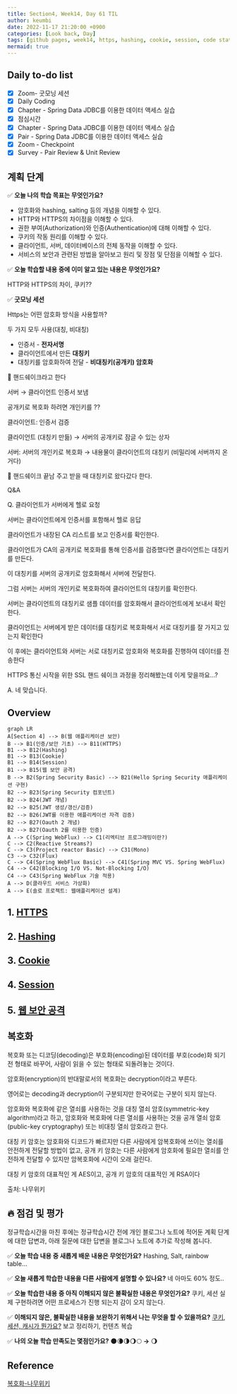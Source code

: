 ```yaml
---
title: Section4, Week14, Day 61 TIL
author: keumbi
date: 2022-11-17 21:20:00 +0900
categories: [Look back, Day]
tags: [github pages, week14, https, hashing, cookie, session, code states ]
mermaid: true
---
```



## Daily to-do list

- [x]  Zoom- 굿모닝 세션
- [x]  Daily Coding
- [x]  Chapter - Spring Data JDBC를 이용한 데이터 액세스 실습
- [x]  점심시간
- [x]  Chapter - Spring Data JDBC를 이용한 데이터 액세스 실습
- [x]  Pair - Spring Data JDBC를 이용한 데이터 액세스 실습
- [x]  Zoom - Checkpoint
- [x]  Survey - Pair Review & Unit Review

## 계획 단계

✅ **오늘 나의 학습 목표는 무엇인가요?**

- 암호화와 hashing, salting 등의 개념을 이해할 수 있다.
- HTTP와 HTTPS의 차이점을 이해할 수 있다.
- 권한 부여(Authorization)와 인증(Authentication)에 대해 이해할 수 있다.
- 쿠키의 작동 원리를 이해할 수 있다.
- 클라이언트, 서버, 데이터베이스의 전체 동작을 이해할 수 있다.
- 서비스의 보안과 관련된 방법을 알아보고 원리 및 장점 및 단점을 이해할 수 있다.

✅ **오늘 학습할 내용 중에 이미 알고 있는 내용은 무엇인가요?**

HTTP와 HTTPS의 차이, 쿠키??

✅ **굿모닝 세션**

Https는 어떤 암호화 방식을 사용할까?

두 가지 모두 사용(대칭, 비대칭)

- 인증서 - **전자서명**
- 클라이언트에서 만든 **대칭키**
- 대칭키를 암호화하여 전달 - **비대칭키(공개키) 암호화**

🤝 핸드쉐이크라고 한다

서버 → 클라이언트 인증서 보냄

공개키로 복호화 하려면 개인키를 ??

클라이언트: 인증서 검증

클라이언트 (대칭키 만듦) → 서버의 공개키로 잠글 수 있는 상자

서버: 서버의 개인키로 복호화 → 내용물이 클라이언트의 대칭키 (비밀리에 서버까지 온거다)

🤝 핸드쉐이크 끝남 주고 받을 때 대칭키로 왔다갔다 한다.

Q&A

Q. 클라이언트가 서버에게 헬로 요청

서버는 클라이언트에게 인증서를 포함해서 헬로 응답

클라이언트가 내장된 CA 리스트를 보고 인증서를 확인한다.

클라이언트가 CA의 공개키로 복호화를 통해 인증서를 검증했다면 클라이언트는 대칭키를 만든다.

이 대칭키를 서버의 공개키로 암호화해서 서버에 전달한다.

그럼 서버는 서버의 개인키로 복호화하여 클라이언트의 대칭키를 확인한다.

서버는 클라이언트의 대칭키로 샘플 데이터를 암호화해서 클라이언트에게 보내서 확인한다.

클라이언트는 서버에게 받은 데이터를 대칭키로 복호화해서 서로 대칭키를 잘 가지고 있는지 확인한다

이 후에는 클라이언트와 서버는 서로 대칭키로 암호화와 복호화를 진행하여 데이터를 전송한다

HTTPS 통신 시작을 위한 SSL 핸드 쉐이크 과정을 정리해봤는데 이게 맞을까요...?

A. 네 맞습니다.

## Overview

```mermaid
graph LR
A[Section 4] --> B(웹 애플리케이션 보안)
B --> B1(인증/보안 기초) --> B11(HTTPS)
B1 --> B12(Hashing)
B1 --> B13(Cookie)
B1 --> B14(Session)
B1 --> B15(웹 보안 공격)
B --> B2(Spring Security Basic) --> B21(Hello Spring Security 애플리케이션 구현)
B2 --> B23(Spring Security 컴포넌트)
B2 --> B24(JWT 개념)
B2 --> B25(JWT 생성/갱신/검증)
B2 --> B26(JWT를 이용한 애플리케이션 자격 검증)
B2 --> B27(Oauth 2 개념)
B2 --> B27(Oauth 2를 이용한 인증)
A --> C(Spring WebFlux) --> C1(리엑티브 프로그래밍이란?)
C --> C2(Reactive Streams?)
C --> C3(Project reactor Basic) --> C31(Mono)
C3 --> C32(Flux)
C --> C4(Spring WebFlux Basic) --> C41(Spring MVC VS. Spring WebFlux)
C4 --> C42(Blocking I/O VS. Not-Blocking I/O)
C4 --> C43(Spring WebFlux 기술 적용)
A --> D(클라우드 서비스 가상화)
A --> E(솔로 프로젝트: 웹애플리케이션 설계)
```


## 1. [HTTPS](/posts/security-authentication/#1-https)

## 2. [Hashing](/posts/security-authentication/#2-hashing)

## 3. [Cookie](/posts/security-authentication/#3-cookie)

## 4. [Session](/posts/security-authentication/#4-session)

## 5. [웹 보안 공격](/posts/security-authentication/#5-웹-보안-공격)


## 복호화

복호화 또는 디코딩(decoding)은 부호화(encoding)된 데이터를 부호(code)화 되기 전 형태로 바꾸어, 사람이 읽을 수 있는 형태로 되돌려놓는 것이다.

암호화(encryption)의 반대말로서의 복호화는 decryption이라고 부른다.

영어로는 decoding과 decryption이 구분되지만 한국어로는 구분이 되지 않는다.

암호화와 복호화에 같은 열쇠를 사용하는 것을 대칭 열쇠 암호(symmetric-key algorithm)라고 하고, 암호화와 복호화에 다른 열쇠를 사용하는 것을 공개 열쇠 암호(public-key cryptography) 또는 비대칭 열쇠 암호라고 한다.

대칭 키 암호는 암호화와 디코드가 빠르지만 다른 사람에게 암복호화에 쓰이는 열쇠를 안전하게 전달할 방법이 없고, 공개 키 암호는 다른 사람에게 암호화에 필요한 열쇠를 안전하게 전달할 수 있지만 암복호화에 시간이 오래 걸린다.

대칭 키 암호의 대표적인 게 AES이고, 공개 키 암호의 대표적인 게 RSA이다

출처: 나무위키


## 🔥 점검 및 평가

정규학습시간을 마친 후에는 정규학습시간 전에 개인 블로그나 노트에 적어둔 계획 단계에 대한 답변과, 아래 질문에 대한 답변을 블로그나 노트에 추가로 작성해 봅니다.

  ✅ **오늘 학습 내용 중 새롭게 배운 내용은 무엇인가요?** Hashing, Salt, rainbow table...

  ✅ **오늘 새롭게 학습한 내용을 다른 사람에게 설명할 수 있나요?** 네 아마도 60% 정도..

  ✅ **오늘 학습한 내용 중 아직 이해되지 않은 불확실한 내용은 무엇인가요?** 쿠키, 세션 실제 구현하려면 어떤 프로세스가 진행 되는지 감이 오지 않는다.

  ✅ **이해되지 않은, 불확실한 내용을 보완하기 위해서 나는 무엇을 할 수 있을까요?**
  [쿠키, 세션, 캐시가 뭔가요?](https://www.yalco.kr/15_cookie_session_cache/) 보고 정리하기, 컨텐츠 복습

  ✅ **나의 오늘 학습 만족도는 몇점인가요?** 🌑🌘🌗🌖🌕  **→**  🌖


## Reference

[복호화-나무위키](https://namu.wiki/w/%EB%B3%B5%ED%98%B8%ED%99%94)
